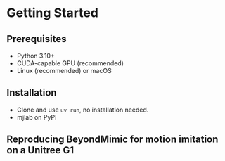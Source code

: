 # Getting Started

## Prerequisites

- Python 3.10+
- CUDA-capable GPU (recommended)
- Linux (recommended) or macOS

## Installation

- Clone and use `uv run`, no installation needed.
- mjlab on PyPI

## Reproducing BeyondMimic for motion imitation on a Unitree G1
